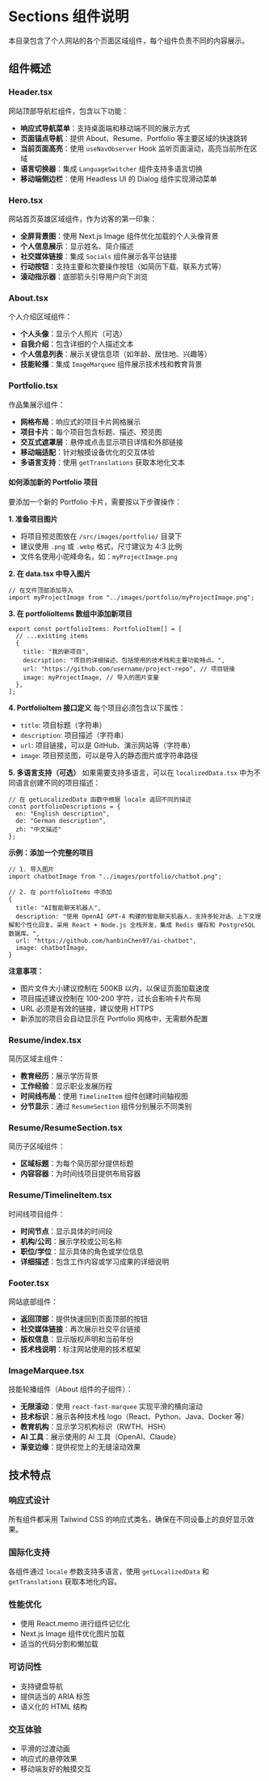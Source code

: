 # Sections 组件说明

本目录包含了个人网站的各个页面区域组件，每个组件负责不同的内容展示。

## 组件概述

### Header.tsx
网站顶部导航栏组件，包含以下功能：
- **响应式导航菜单**：支持桌面端和移动端不同的展示方式
- **页面锚点导航**：提供 About、Resume、Portfolio 等主要区域的快速跳转
- **当前页面高亮**：使用 `useNavObserver` Hook 监听页面滚动，高亮当前所在区域
- **语言切换器**：集成 `LanguageSwitcher` 组件支持多语言切换
- **移动端侧边栏**：使用 Headless UI 的 Dialog 组件实现滑动菜单

### Hero.tsx
网站首页英雄区域组件，作为访客的第一印象：
- **全屏背景图**：使用 Next.js Image 组件优化加载的个人头像背景
- **个人信息展示**：显示姓名、简介描述
- **社交媒体链接**：集成 `Socials` 组件展示各平台链接
- **行动按钮**：支持主要和次要操作按钮（如简历下载、联系方式等）
- **滚动指示器**：底部箭头引导用户向下浏览

### About.tsx
个人介绍区域组件：
- **个人头像**：显示个人照片（可选）
- **自我介绍**：包含详细的个人描述文本
- **个人信息列表**：展示关键信息项（如年龄、居住地、兴趣等）
- **技能轮播**：集成 `ImageMarquee` 组件展示技术栈和教育背景

### Portfolio.tsx
作品集展示组件：
- **网格布局**：响应式的项目卡片网格展示
- **项目卡片**：每个项目包含标题、描述、预览图
- **交互式遮罩层**：悬停或点击显示项目详情和外部链接
- **移动端适配**：针对触摸设备优化的交互体验
- **多语言支持**：使用 `getTranslations` 获取本地化文本

#### 如何添加新的 Portfolio 项目

要添加一个新的 Portfolio 卡片，需要按以下步骤操作：

**1. 准备项目图片**
- 将项目预览图放在 `/src/images/portfolio/` 目录下
- 建议使用 `.png` 或 `.webp` 格式，尺寸建议为 4:3 比例
- 文件名使用小驼峰命名，如：`myProjectImage.png`

**2. 在 data.tsx 中导入图片**
```tsx
// 在文件顶部添加导入
import myProjectImage from "../images/portfolio/myProjectImage.png";
```

**3. 在 portfolioItems 数组中添加新项目**
```tsx
export const portfolioItems: PortfolioItem[] = [
  // ...existing items
  {
    title: "我的新项目",
    description: "项目的详细描述，包括使用的技术栈和主要功能特点。",
    url: "https://github.com/username/project-repo", // 项目链接
    image: myProjectImage, // 导入的图片变量
  },
];
```

**4. PortfolioItem 接口定义**
每个项目必须包含以下属性：
- `title`: 项目标题（字符串）
- `description`: 项目描述（字符串）
- `url`: 项目链接，可以是 GitHub、演示网站等（字符串）
- `image`: 项目预览图，可以是导入的静态图片或字符串路径

**5. 多语言支持（可选）**
如果需要支持多语言，可以在 `localizedData.tsx` 中为不同语言创建不同的项目描述：
```tsx
// 在 getLocalizedData 函数中根据 locale 返回不同的描述
const portfolioDescriptions = {
  en: "English description",
  de: "German description", 
  zh: "中文描述"
};
```

**示例：添加一个完整的项目**
```tsx
// 1. 导入图片
import chatbotImage from "../images/portfolio/chatbot.png";

// 2. 在 portfolioItems 中添加
{
  title: "AI智能聊天机器人",
  description: "使用 OpenAI GPT-4 构建的智能聊天机器人，支持多轮对话、上下文理解和个性化回复。采用 React + Node.js 全栈开发，集成 Redis 缓存和 PostgreSQL 数据库。",
  url: "https://github.com/hanbinChen97/ai-chatbot",
  image: chatbotImage,
}
```

**注意事项：**
- 图片文件大小建议控制在 500KB 以内，以保证页面加载速度
- 项目描述建议控制在 100-200 字符，过长会影响卡片布局
- URL 必须是有效的链接，建议使用 HTTPS
- 新添加的项目会自动显示在 Portfolio 网格中，无需额外配置

### Resume/index.tsx
简历区域主组件：
- **教育经历**：展示学历背景
- **工作经验**：显示职业发展历程
- **时间线布局**：使用 `TimelineItem` 组件创建时间轴视图
- **分节显示**：通过 `ResumeSection` 组件分别展示不同类别

### Resume/ResumeSection.tsx
简历子区域组件：
- **区域标题**：为每个简历部分提供标题
- **内容容器**：为时间线项目提供布局容器

### Resume/TimelineItem.tsx
时间线项目组件：
- **时间节点**：显示具体的时间段
- **机构/公司**：展示学校或公司名称
- **职位/学位**：显示具体的角色或学位信息
- **详细描述**：包含工作内容或学习成果的详细说明

### Footer.tsx
网站底部组件：
- **返回顶部**：提供快速回到页面顶部的按钮
- **社交媒体链接**：再次展示社交平台链接
- **版权信息**：显示版权声明和当前年份
- **技术栈说明**：标注网站使用的技术框架

### ImageMarquee.tsx
技能轮播组件（About 组件的子组件）：
- **无限滚动**：使用 `react-fast-marquee` 实现平滑的横向滚动
- **技术标识**：展示各种技术栈 logo（React、Python、Java、Docker 等）
- **教育机构**：显示学习机构标识（RWTH、HSH）
- **AI 工具**：展示使用的 AI 工具（OpenAI、Claude）
- **渐变边缘**：提供视觉上的无缝滚动效果

## 技术特点

### 响应式设计
所有组件都采用 Tailwind CSS 的响应式类名，确保在不同设备上的良好显示效果。

### 国际化支持
各组件通过 `locale` 参数支持多语言，使用 `getLocalizedData` 和 `getTranslations` 获取本地化内容。

### 性能优化
- 使用 React.memo 进行组件记忆化
- Next.js Image 组件优化图片加载
- 适当的代码分割和懒加载

### 可访问性
- 支持键盘导航
- 提供适当的 ARIA 标签
- 语义化的 HTML 结构

### 交互体验
- 平滑的过渡动画
- 响应式的悬停效果
- 移动端友好的触摸交互